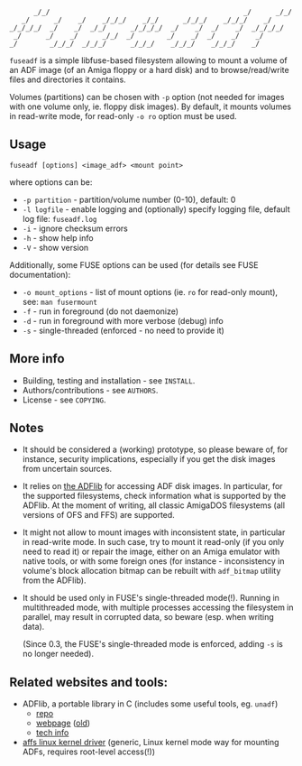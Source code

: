 ```
      _/_/                                                _/      _/_/   
   _/      _/    _/    _/_/_/    _/_/      _/_/_/    _/_/_/    _/        
_/_/_/_/  _/    _/  _/_/      _/_/_/_/  _/    _/  _/    _/  _/_/_/_/     
 _/      _/    _/      _/_/  _/        _/    _/  _/    _/    _/          
_/        _/_/_/  _/_/_/      _/_/_/    _/_/_/    _/_/_/    _/
```
`fuseadf` is a simple libfuse-based filesystem allowing to mount a volume of
an ADF image (of an Amiga floppy or a hard disk) and to browse/read/write
files and directories it contains.

Volumes (partitions) can be chosen with `-p` option (not needed for images
with one volume only, ie. floppy disk images). By default, it mounts volumes
in read-write mode, for read-only `-o ro` option must be used.

## Usage
```
fuseadf [options] <image_adf> <mount point>
```
where options can be:
- `-p partition` - partition/volume number (0-10), default: 0
- `-l logfile` - enable logging and (optionally) specify logging file,
                   default log file: `fuseadf.log`
- `-i`           - ignore checksum errors
- `-h`           - show help info
- `-V`           - show version

Additionally, some FUSE options can be used (for details see FUSE documentation):
-    `-o mount_options` -  list of mount options (ie. `ro` for read-only mount),
                              see: `man fusermount`
-    `-f`               -  run in foreground (do not daemonize)
-    `-d`               -  run in foreground with more verbose (debug) info
-    `-s`               -  single-threaded (enforced - no need to provide it)

## More info
- Building, testing and installation - see `INSTALL`.
- Authors/contributions - see `AUTHORS`.
- License - see `COPYING`.

## Notes
- It should be considered a (working) prototype, so please beware of,
  for instance, security implications, especially if you get the disk images
  from uncertain sources.

- It relies on [the ADFlib](https://github.com/adflib/ADFlib) for accessing
  ADF disk images. In particular, for the supported filesystems, check
  information what is supported by the ADFlib. At the moment of writing,
  all classic AmigaDOS filesystems (all versions of OFS and FFS)
  are supported.

- It might not allow to mount images with inconsistent state, in particular
  in read-write mode. In such case, try to mount it read-only (if you only
  need to read it) or repair the image, either on an Amiga emulator with
  native tools, or with some foreign ones (for instance - inconsistency
  in volume's block allocation bitmap can be rebuilt with `adf_bitmap` utility
  from the ADFlib).

- It should be used only in FUSE's single-threaded mode(!). Running in
  multithreaded mode, with multiple processes accessing the filesystem in
  parallel, may result in corrupted data, so beware (esp. when writing data).

  (Since 0.3, the FUSE's single-threaded mode is enforced, adding `-s` is no
  longer needed).


## Related websites and tools:
- ADFlib, a portable library in C (includes some useful tools, eg. `unadf`)
  - [repo](https://github.com/adflib/ADFlib)
  - [webpage](http://adflib.github.io/) ([old](http://lclevy.free.fr/adflib/))
  - [tech info](http://lclevy.free.fr/adflib/adf_info.html)
- [affs linux kernel driver](https://www.kernel.org/doc/html/v6.9/filesystems/affs.html) (generic, Linux kernel mode way for mounting ADFs, requires root-level access(!))
